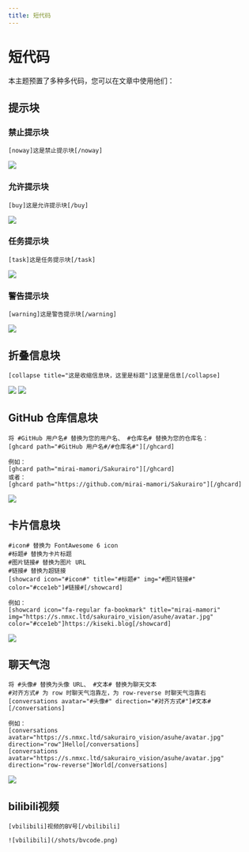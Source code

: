 ```yaml
---
title: 短代码
---
```


# 短代码 <Badge type="tip" text="v2.6.0" />

本主题预置了多种多代码，您可以在文章中使用他们：

## 提示块

### 禁止提示块

```
[noway]这是禁止提示块[/noway]
```

![](/user-images.githubusercontent.com/28827378/233880762-53bffdfb-7572-41f6-ba1e-1b67c2af6783.png)

### 允许提示块

```
[buy]这是允许提示块[/buy]
```

![](/user-images.githubusercontent.com/28827378/233880918-f8cdd380-3d0e-4371-ad7d-028904264572.png)

### 任务提示块

```
[task]这是任务提示块[/task]
```

![](/user-images.githubusercontent.com/28827378/233881168-1aa3eed2-2e8a-49d5-9729-f322d992ebde.png)

### 警告提示块

```
[warning]这是警告提示块[/warning]
```

![](/user-images.githubusercontent.com/28827378/233881362-8762ad15-e1f0-411b-9e5f-5adf04d0667f.png)

## 折叠信息块

```
[collapse title="这是收缩信息块，这里是标题"]这里是信息[/collapse]
```

![](/user-images.githubusercontent.com/28827378/233881489-ddcd8620-b467-4125-8ff8-316ff20d2022.png)
![](/user-images.githubusercontent.com/28827378/233881513-6ea51212-9aaa-4eda-9954-94f771bf06c9.png)

## GitHub 仓库信息块

```
将 #GitHub 用户名# 替换为您的用户名、 #仓库名# 替换为您的仓库名：
[ghcard path="#GitHub 用户名#/#仓库名#"][/ghcard]

例如：
[ghcard path="mirai-mamori/Sakurairo"][/ghcard]
或者：
[ghcard path="https://github.com/mirai-mamori/Sakurairo"][/ghcard]
```

![](/user-images.githubusercontent.com/28827378/233814342-f72871f7-0805-49dc-9092-78db04293fc7.png)

## 卡片信息块

```
#icon# 替换为 FontAwesome 6 icon
#标题# 替换为卡片标题
#图片链接# 替换为图片 URL
#链接# 替换为超链接
[showcard icon="#icon#" title="#标题#" img="#图片链接#" color="#cce1eb"]#链接#[/showcard]

例如：
[showcard icon="fa-regular fa-bookmark" title="mirai-mamori" img="https://s.nmxc.ltd/sakurairo_vision/asuhe/avatar.jpg" color="#cce1eb"]https://kiseki.blog[/showcard]
```

![](/user-images.githubusercontent.com/28827378/233882385-b847eddf-979d-4cae-8c31-6e1eafa7fa61.png)

## 聊天气泡

```
将 #头像# 替换为头像 URL、 #文本# 替换为聊天文本
#对齐方式# 为 row 时聊天气泡靠左，为 row-reverse 时聊天气泡靠右
[conversations avatar="#头像#" direction="#对齐方式#"]#文本#[/conversations]

例如：
[conversations avatar="https://s.nmxc.ltd/sakurairo_vision/asuhe/avatar.jpg" direction="row"]Hello[/conversations]
[conversations avatar="https://s.nmxc.ltd/sakurairo_vision/asuhe/avatar.jpg" direction="row-reverse"]World[/conversations]
```

![](/user-images.githubusercontent.com/28827378/233814341-ab9ba25a-f406-4b66-9e15-ff31cf13983f.png)

## bilibili视频

```
[vbilibili]视频的BV号[/vbilibili]

![vbilibili](/shots/bvcode.png)
```